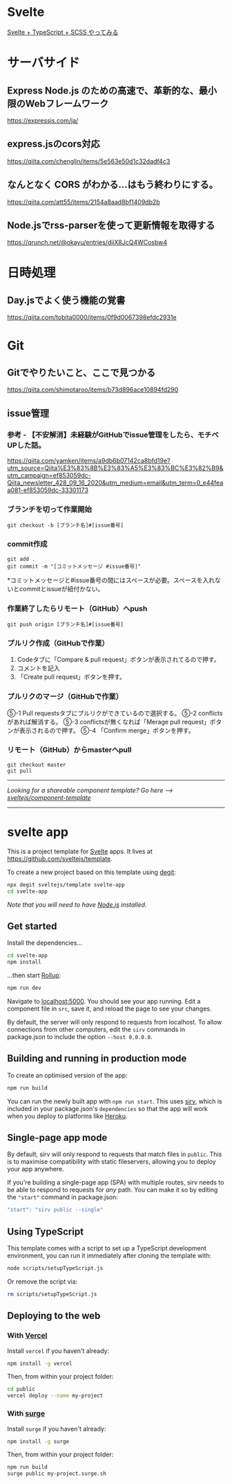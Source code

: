 # Svelte  
[Svelte + TypeScript + SCSS やってみる](https://neos21.hatenablog.com/entry/2020/09/07/080000)

# サーバサイド  
## Express Node.js のための高速で、革新的な、最小限のWebフレームワーク  
https://expressjs.com/ja/

## express.jsのcors対応  
https://qiita.com/chenglin/items/5e563e50d1c32dadf4c3

## なんとなく CORS がわかる...はもう終わりにする。  
https://qiita.com/att55/items/2154a8aad8bf1409db2b

## Node.jsでrss-parserを使って更新情報を取得する  
https://qrunch.net/@okayu/entries/djiX8JcQ4WCosbw4

# 日時処理  
## Day.jsでよく使う機能の覚書  
https://qiita.com/tobita0000/items/0f9d0067398efdc2931e

# Git  
## Gitでやりたいこと、ここで見つかる  
https://qiita.com/shimotaroo/items/b73d896ace10894fd290

## issue管理
### 参考 - 【不安解消】未経験がGitHubでissue管理をしたら、モチベUPした話。  
https://qiita.com/yamken/items/a9db6b07142ca8bfd19e?utm_source=Qiita%E3%83%8B%E3%83%A5%E3%83%BC%E3%82%B9&utm_campaign=ef853059dc-Qiita_newsletter_428_09_16_2020&utm_medium=email&utm_term=0_e44feaa081-ef853059dc-33301173

### ブランチを切って作業開始

```
git checkout -b [ブランチ名]#[issue番号]
```

### commit作成

```
git add .
git commit -m "[コミットメッセージ #issue番号]"
```
  
*コミットメッセージと#issue番号の間にはスペースが必要。スペースを入れないとcommitとissueが紐付かない。

### 作業終了したらリモート（GitHub）へpush

```
git push origin [ブランチ名]#[issue番号]
```

### プルリク作成（GitHubで作業）

1. Codeタブに「Compare & pull request」ボタンが表示されてるので押す。
1. コメントを記入
1. 「Create pull request」ボタンを押す。
  
### プルリクのマージ（GitHubで作業）
  ⑤-1 Pull requestsタブにプルリクができているので選択する。
  ⑤-2 conflictsがあれば解消する。
  ⑤-3 conflictsが無くなれば「Merage pull request」ボタンが表示されるので押す。
  ⑤-4 「Confirm merge」ボタンを押す。
  
### リモート（GitHub）からmasterへpull

```
git checkout master
git pull
```

---

*Looking for a shareable component template? Go here --> [sveltejs/component-template](https://github.com/sveltejs/component-template)*

---

# svelte app

This is a project template for [Svelte](https://svelte.dev) apps. It lives at https://github.com/sveltejs/template.

To create a new project based on this template using [degit](https://github.com/Rich-Harris/degit):

```bash
npx degit sveltejs/template svelte-app
cd svelte-app
```

*Note that you will need to have [Node.js](https://nodejs.org) installed.*


## Get started

Install the dependencies...

```bash
cd svelte-app
npm install
```

...then start [Rollup](https://rollupjs.org):

```bash
npm run dev
```

Navigate to [localhost:5000](http://localhost:5000). You should see your app running. Edit a component file in `src`, save it, and reload the page to see your changes.

By default, the server will only respond to requests from localhost. To allow connections from other computers, edit the `sirv` commands in package.json to include the option `--host 0.0.0.0`.


## Building and running in production mode

To create an optimised version of the app:

```bash
npm run build
```

You can run the newly built app with `npm run start`. This uses [sirv](https://github.com/lukeed/sirv), which is included in your package.json's `dependencies` so that the app will work when you deploy to platforms like [Heroku](https://heroku.com).


## Single-page app mode

By default, sirv will only respond to requests that match files in `public`. This is to maximise compatibility with static fileservers, allowing you to deploy your app anywhere.

If you're building a single-page app (SPA) with multiple routes, sirv needs to be able to respond to requests for *any* path. You can make it so by editing the `"start"` command in package.json:

```js
"start": "sirv public --single"
```

## Using TypeScript

This template comes with a script to set up a TypeScript development environment, you can run it immediately after cloning the template with:

```bash
node scripts/setupTypeScript.js
```

Or remove the script via:

```bash
rm scripts/setupTypeScript.js
```

## Deploying to the web

### With [Vercel](https://vercel.com)

Install `vercel` if you haven't already:

```bash
npm install -g vercel
```

Then, from within your project folder:

```bash
cd public
vercel deploy --name my-project
```

### With [surge](https://surge.sh/)

Install `surge` if you haven't already:

```bash
npm install -g surge
```

Then, from within your project folder:

```bash
npm run build
surge public my-project.surge.sh
```
